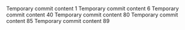 Temporary commit content 1
Temporary commit content 6
Temporary commit content 40
Temporary commit content 80
Temporary commit content 85
Temporary commit content 89
